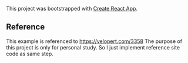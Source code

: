 This project was bootstrapped with [Create React App](https://github.com/facebook/create-react-app).

## Reference

This example is referenced to https://velopert.com/3358
The purpose of this project is only for personal study. So I just implement reference site code as same step.

